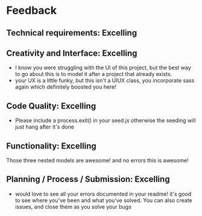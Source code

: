 # Feedback

## Technical requirements: Excelling

## Creativity and Interface: Excelling
* I know you were struggling with the UI of this project, but the best way to go about this is to model it after a project that already exists. 
* your UX is a little funky, but this isn't a UIUX class, you incorporate sass again which definitely boosted you here!

## Code Quality: Excelling
* Please include a process.exit() in your seed.js otherwise the seeding will just hang after it's done

## Functionality: Excelling
Those three nested models are awesome! and no errors this is awesome!

## Planning / Process / Submission: Excelling
* would love to see all your errors documented in your readme! it's good to see where you've been and what you've solved. You can also create issues, and close them as you solve your bugs